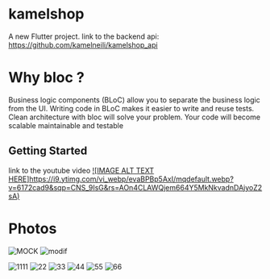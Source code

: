 # kamelshop

A new Flutter project.
link to the backend api:
https://github.com/kamelneili/kamelshop_api
# Why bloc ?
Business logic components (BLoC) allow you to separate the business logic from the UI. Writing code in BLoC makes it easier to write and reuse tests. Clean architecture with bloc will solve your problem. Your code will become scalable maintainable and testable

## Getting Started

link to the youtube video [![IMAGE ALT TEXT HERE]https://i9.ytimg.com/vi_webp/evaBPBp5AxI/mqdefault.webp?v=6172cad9&sqp=CNS_9IsG&rs=AOn4CLAWQjem664Y5MkNkvadnDAjyoZ2sA)](https://www.youtube.com/watch?v=evaBPBp5AxI)
# Photos
![MOCK](https://user-images.githubusercontent.com/14231362/141698418-bde3a35e-2c18-43c9-94f1-9c7d8ebd3038.jpg)
![modif](https://user-images.githubusercontent.com/14231362/141701543-4bff1d75-ab93-45ee-aec1-37cc6be3098b.jpg)

![1111](https://user-images.githubusercontent.com/14231362/141697712-c443764c-0621-4df7-ab02-fda9d4a0ac2f.jpg)
![22](https://user-images.githubusercontent.com/14231362/141697516-63407f70-5884-4073-9618-f6a8228ce721.jpg)
![33](https://user-images.githubusercontent.com/14231362/141697911-2040b18e-3865-44ac-95e6-5a4320529f88.jpg)
![44](https://user-images.githubusercontent.com/14231362/141698087-40184f51-c746-4d50-8e84-f95c61a19617.jpg)
![55](https://user-images.githubusercontent.com/14231362/141698243-d57380d8-0af4-4509-8032-206c795bf20a.jpg)
![66](https://user-images.githubusercontent.com/14231362/141698448-c50e1819-971b-4f8a-9bd3-f2621f0edfef.jpg)

